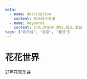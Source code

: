```yaml
---
meta:
  - name: description
    content: 欢乐谷半日游
  - name: keywords
    content: 北京,欢乐谷,游玩,观光,夏日
tags: ["欢乐谷", "北京", "夏日"]
---
```

# 花花世界

21年在欢乐谷

<ImgView title="北京欢乐谷" url="https://1.z.wiki/images/20211128/e9e8317f343c4280997e53e92b3e7364.png" />


<ImgView title="北京欢乐谷" url="https://1.z.wiki/images/20211128/765f8c3667d4423cb9c696cffdebf34c.png" />


<ImgView title="北京欢乐谷" url="https://1.z.wiki/images/20211128/05da6123aae346b2b8edc0a8b0f71385.png" />


<ImgView title="北京欢乐谷" url="https://1.z.wiki/images/20211128/7bb77609e0924ab9b4ec388bf4c5aea9.png" />


<ImgView title="北京欢乐谷" url="https://4.z.wiki/images/20211128/fa04fe5a9c7d48a096cf6e0439762b34.png" />


<ImgView title="北京欢乐谷" url="https://1.z.wiki/images/20211128/6c9b7d5cd6f34a87b5c530b0b6d33a01.png" />


<ImgView title="北京欢乐谷" url="https://1.z.wiki/images/20211128/361a53f279df444faa1652ad25efea39.png" />


<ImgView title="北京欢乐谷" url="https://2.z.wiki/images/20211128/c727cb5b1abb48feab5c4c40d79870ef.png" />


<ImgView title="北京欢乐谷" url="https://2.z.wiki/images/20211128/b45399cbeb1343cbbed83ab0a2c94a46.png" />


<ImgView title="北京欢乐谷" url="https://4.z.wiki/images/20211128/7e97dec87b6744dea003edbc377a6d84.png" />


<ImgView title="北京欢乐谷" url="https://2.z.wiki/images/20211128/3c1f6e5f6c934dc88a3d487c9ae89af0.png" />


